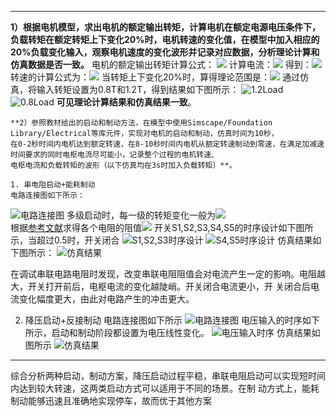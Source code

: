 
---
**1）根据电机模型，求出电机的额定输出转矩，计算电机在额定电源电压条件下，负载转矩在额定转矩上下变化20%时，电机转速的变化值，在模型中加入相应的20%负载变化输入，观察电机速度的变化波形并记录对应数据，分析理论计算和仿真数据是否一致。**
电机的额定输出转矩计算公式：
<img src="http://chart.googleapis.com/chart?cht=tx&chl= $$T_{N}=KI-0.117\omega$$" style="border:none;">
计算电流：<img src="http://chart.googleapis.com/chart?cht=tx&chl= $I = \frac{U-E}{R_a} = \frac{U-K\omega}{R_a}=383.58A$" style="border:none;">
得到：<img src="http://chart.googleapis.com/chart?cht=tx&chl= $T_{N}=448.45N*m$" style="border:none;">
转速的计算公式为：<img src="http://chart.googleapis.com/chart?cht=tx&chl= $n= \frac{U}{K_e\Phi}-\frac{R_aT}{K_eK_t\Phi^2}$" style="border:none;">
当转矩上下变化20%时，算得理论范围是：<img src="http://chart.googleapis.com/chart?cht=tx&chl=$$[1741.8,1758.2]$$" style="border:none;">
通过仿真，将输入转矩设置为0.8T和1.2T，得到结果如下图所示：
    ![1.2Load](https://github.com/Chan-Sun/homework/blob/master/U201611953/picture/output_1.1.jpg)
    ![0.8Load](https://github.com/Chan-Sun/homework/blob/master/U201611953/picture/output_1.2.jpg)
    **可见理论计算结果和仿真结果一致**。
    
    
    
    **2）参照教材给出的启动和制动方法，在模型中使用Simscape/Foundation Library/Electrical等库元件，实现对电机的启动和制动，仿真时间为10秒，
    在0-2秒时间内电机达到额定转速，在8-10秒时间内电机从额定转速制动到零速，在满足加减速时间要求的同时电枢电流尽可能小，记录整个过程的电机转速、
    电枢电流和负载转矩的波形（以下仿真均在3s时加入负载转矩）**。
    
    1. 串电阻启动+能耗制动
    电路连接图如下所示：
![电路连接图](https://github.com/Chan-Sun/homework/blob/master/U201611953/picture/connect_2.1.jpg)
多级启动时，每一级的转矩变化一般为<img src="http://chart.googleapis.com/chart?cht=tx&chl=$$T_1 = (1.6~2)T_N,T_2=(1.1~1.2)T_N $$" style="border:none;">  
根据[参考文献](http://kns.cnki.net/KCMS/detail/detail.aspx?dbcode=CJFQ&dbname=CJFD2013&filename=DZJS201307002&uid=WEEvREcwSlJHSldRa1FhdkJkVG1CcDNaTnpUR3JqeUZwbmY0RG1jd0h0cz0=$9A4hF_YAuvQ5obgVAqNKPCYcEjKensW4IQMovwHtwkF4VYPoHbKxJw!!&v=MDA4ODhaT2R2Rnlyblc3ek1JVGZCZmJHNEg5TE1xSTlGWm9SOGVYMUx1eFlTN0RoMVQzcVRyV00xRnJDVVJMT2Y=)求得各个电阻的阻值<img src="http://chart.googleapis.com/chart?cht=tx&chl=$$R_1 = 0.1\Omega,R_2=0.07\Omega,R_3=0.06\Omega,R_4=0.153\Omega$$" style="border:none;">
开关S1,S2,S3,S4,S5的时序设计如下图所示，当超过0.5时，开关闭合
![S1,S2,S3时序设计](https://github.com/Chan-Sun/homework/blob/master/U201611953/picture/set_2.1.jpg)
![S4,S5时序设计](https://github.com/Chan-Sun/homework/blob/master/U201611953/picture/set_2.2.jpg)
仿真结果如下图所示：
![仿真结果](https://github.com/Chan-Sun/homework/blob/master/U201611953/picture/output_2.2.jpg)


在调试串联电路电阻时发现，改变串联电阻阻值会对电流产生一定的影响。电阻越大，开关打开前后，电枢电流的变化越陡峭。开关闭合电流更小，开
关闭合后电流变化幅度更大，由此对电路产生的冲击更大。


2. 降压启动+反接制动
电路连接图如下所示
![电路连接图](https://github.com/Chan-Sun/homework/blob/master/U201611953/picture/connector_2.2.jpg)
电压输入的时序如下所示，启动和制动阶段都设置为电压线性变化。
![电压输入时序](https://github.com/Chan-Sun/homework/blob/master/U201611953/picture/simulation_1.jpg)
仿真结果如图所示
![仿真结果](https://github.com/Chan-Sun/homework/blob/master/U201611953/picture/output_2.1.jpg)




---
综合分析两种启动，制动方案，降压启动过程平稳，串联电阻启动可以实现短时间内达到较大转速，这两类启动方式可以适用于不同的场景。在制
动方式上，能耗制动能够迅速且准确地实现停车，故而优于其他方案

